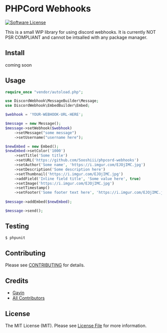 # PHPCord Webhooks

[![Software License](https://img.shields.io/badge/license-MIT-brightgreen.svg?style=flat-square)](LICENSE.md)

This is a small WIP library for using discord webhooks. 
It is currently NOT PSR COMPLIANT and cannot be intsalled with any package manager.

## Install

coming soon

## Usage

``` php
require_once "vendor/autoload.php";

use DiscordWebhook\MessageBuilder\Message;
use DiscordWebhook\EmbedBuilder\Embed;

$webhook = 'YOUR-WEBHOOK-URL-HERE';

$message = new Message();
$message->setWebhook($webhook)
    ->setMessage("some message")
    ->setUsername("username here");

$newEmbed = new Embed();
$newEmbed->setColor('1000')
	->setTitle('Some title')
	->setURL('https://github.com/Sooshiii/phpcord-webhooks')
	->setAuthor('Some name', 'https://i.imgur.com/EJOjIMC.jpg')
	->setDescription('Some description here')
	->setThumbnail('https://i.imgur.com/EJOjIMC.jpg')
	->addField('Inline field title', 'Some value here', true)
	->setImage('https://i.imgur.com/EJOjIMC.jpg')
	->setTimestamp()
	->setFooter('Some footer text here', 'https://i.imgur.com/EJOjIMC.jpg');
      
$message->addEmbed($newEmbed);

$message->send();
```

## Testing

``` bash
$ phpunit
```

## Contributing

Please see [CONTRIBUTING](https://github.com/thephpleague/:package_name/blob/master/CONTRIBUTING.md) for details.

## Credits

- [Gavin](https://github.com/Sooshiii)
- [All Contributors](https://github.com/thephpleague/:package_name/contributors)

## License

The MIT License (MIT). Please see [License File](LICENSE.md) for more information.

